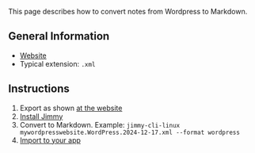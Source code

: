 This page describes how to convert notes from Wordpress to Markdown.

## General Information

- [Website](https://wordpress.com/)
- Typical extension: `.xml`

## Instructions

1. Export as shown [at the website](https://wordpress.com/support/export/)
2. [Install Jimmy](../index.md#installation)
3. Convert to Markdown. Example: `jimmy-cli-linux mywordpresswebsite.WordPress.2024-12-17.xml --format wordpress`
4. [Import to your app](../import_instructions.md)
